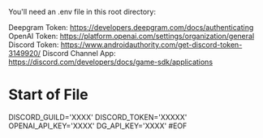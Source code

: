 You'll need an .env file in this root directory:

Deepgram Token:  https://developers.deepgram.com/docs/authenticating
OpenAI Token:  https://platform.openai.com/settings/organization/general
Discord Token:  https://www.androidauthority.com/get-discord-token-3149920/
Discord Channel App:  https://discord.com/developers/docs/game-sdk/applications
# Start of File
DISCORD_GUILD='XXXX'
DISCORD_TOKEN='XXXXX'
OPENAI_API_KEY='XXXX'
DG_API_KEY='XXXX'
#EOF
